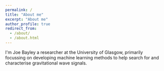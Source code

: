 ```yaml
---
permalink: /
title: "About me"
excerpt: "About me"
author_profile: true
redirect_from: 
  - /about/
  - /about.html
---
```


I'm Joe Bayley a researcher at the University of Glasgow, primarily focussing on developing machine learning methods to help search for and characterise gravitational wave signals.

